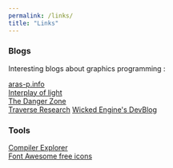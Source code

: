 ```yaml
---
permalink: /links/
title: "Links"
---
```


### Blogs

Interesting blogs about graphics programming :

[aras-p.info](https://aras-p.info/blog/)\
[Interplay of light](https://interplayoflight.wordpress.com/)\
[The Danger Zone](https://therealmjp.github.io/)\
[Traverse Research](https://blog.traverseresearch.nl/)
[Wicked Engine's DevBlog](https://wickedengine.net/category/devblog/)


### Tools

[Compiler Explorer](https://godbolt.org)\
[Font Awesome free icons](https://fontawesome.com/v6/search?o=r&m=free)